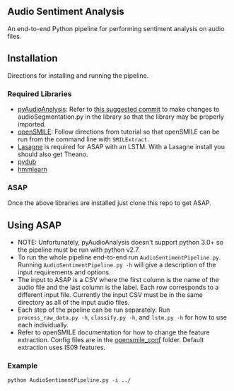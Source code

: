 ## Audio Sentiment Analysis
An end-to-end Python pipeline for performing sentiment analysis on audio files.

## Installation
Directions for installing and running the pipeline.

### Required Libraries
- [pyAudioAnalysis](https://github.com/tyiannak/pyAudioAnalysis): Refer to [this suggested commit](https://github.com/tyiannak/pyAudioAnalysis/pull/15/commits/6b75b6716a7dbd90abb6ee0ecc613f8fb3e8f575) to make changes to audioSegmentation.py in the library so that the library may be properly imported.
- [openSMILE](http://audeering.com/technology/opensmile/): Follow directions from tutorial so that openSMILE can be run from the command line with `SMILExtract`.
- [Lasagne](http://lasagne.readthedocs.io/en/latest/user/installation.html) is required for ASAP with an LSTM. With a Lasagne install you should also get Theano.
- [pydub](https://github.com/jiaaro/pydub)
- [hmmlearn](https://github.com/hmmlearn/hmmlearn)

### ASAP
Once the above libraries are installed just clone this repo to get ASAP.

## Using ASAP
- NOTE: Unfortunately, pyAudioAnalysis doesn't support python 3.0+ so the pipeline must be run with python v2.7.
- To run the whole pipeline end-to-end run `AudioSentimentPipeline.py`. Running `AudioSentimentPipeline.py -h` will give a description of the input requirements and options.
- The input to ASAP is a CSV where the first column is the name of the audio file and the last column is the label. Each row corresponds to a different input file. Currently the input CSV must be in the same directory as all of the input audio files.
- Each step of the pipeline can be run separately. Run `process_raw_data.py -h`, `classify.py -h`, and `lstm.py -h` for how to use each individually.
- Refer to openSMILE documentation for how to change the feature extraction. Config files are in the [opensmile_conf](https://github.com/avewells/audio_sentiment_analysis/tree/master/audio_sentiment_analysis/opensmile_conf) folder. Default extraction uses IS09 features.

### Example
`python AudioSentimentPipeline.py -i ../`
